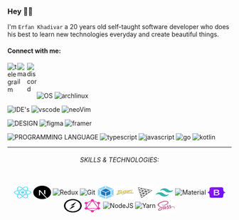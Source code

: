 ### Hey 👋🏻

I'm `Erfan Khadivar` a 20 years old self-taught software developer who does his best to learn new technologies everyday and create beautiful things.

<!-- <h3> 🛠 &nbsp;Tech Stack</h3> -->

#### Connect with me:

<a href="mailto:rendinjast@gmail.com">
<img align="left" alt="telegram" width="22px" src="https://simpleicons.org/icons/maildotru.svg" />
</a>
<a href="https://t.me/rendx">
<img align="left" alt="mail" width="22px" src="https://cdn.jsdelivr.net/npm/simple-icons@v3/icons/telegram.svg" />
</a>
<a href="https://discordapp.com/users/867935667664072745">
<img align="left" alt="discord" width="22px" src="https://cdn.jsdelivr.net/npm/simple-icons@v3/icons/discord.svg" />
</a>
<br />
<br />
<br />

![OS](https://img.shields.io/badge/-OS-blue?style=for-the-badge)
![archlinux](https://img.shields.io/badge/-Arch%20Linux-0A1A2F?style=for-the-badge&logo=archlinux)

![IDE's](https://img.shields.io/badge/-IDE's-darkblue?style=for-the-badge)
![vscode](https://img.shields.io/badge/-Visual%20StudioL%20Code-0A1A2F?style=for-the-badge&logo=visualstudiocode)
![neoVim](https://img.shields.io/badge/-NeoVim-0A1A2F?style=for-the-badge&logo=neovim)

![DESIGN](https://img.shields.io/badge/-DESIGN%20TOOLS-orange?style=for-the-badge)
![figma](https://img.shields.io/badge/-figma-0A1A2F?style=for-the-badge&logo=figma)
![framer](https://img.shields.io/badge/-framer-0A1A2F?style=for-the-badge&logo=framer)

![PROGRAMMING LANGUAGE](https://img.shields.io/badge/-proramming%20language-red?style=for-the-badge)
![typescript](https://img.shields.io/badge/-typescript-0A1A2F?style=for-the-badge&logo=typescript)
![javascript](https://img.shields.io/badge/-javascript-0A1A2F?style=for-the-badge&logo=javascript)
![go](https://img.shields.io/badge/-go-0A1A2F?style=for-the-badge&logo=go)
![kotlin](https://img.shields.io/badge/-kotlin-0A1A2F?style=for-the-badge&logo=kotlin)

---

<div align="center">
  
  ###### SKILLS & TECHNOLOGIES:
  
</div>

<div align="center" style="display: inline_block"><br>
  <img align="center" alt="React" height="30" width="40" src="https://raw.githubusercontent.com/devicons/devicon/master/icons/react/react-original.svg">
  <img align="center" alt="NextJS" height="30" width="40" src="https://raw.githubusercontent.com/devicons/devicon/master/icons/nextjs/nextjs-original.svg">
  <img align="center" alt="Redux" height="30" width="40" src="https://cdn.jsdelivr.net/gh/devicons/devicon/icons/redux/redux-original.svg">
  <img align="center" alt="Git" height="30" width="40" src="https://cdn.jsdelivr.net/gh/devicons/devicon/icons/git/git-original.svg">
  <img align="center" alt="webpack" height="30" width="40" src="https://raw.githubusercontent.com/devicons/devicon/master/icons/webpack/webpack-original.svg">
  <img align="center" alt="babel" height="30" width="40" src="https://raw.githubusercontent.com/devicons/devicon/master/icons/babel/babel-original.svg">
  <img align="center" alt="three" height="30" width="40" src="https://raw.githubusercontent.com/devicons/devicon/master/icons/threejs/threejs-original.svg">
  <img align="center" alt="tailwind" height="30" width="40" src="https://raw.githubusercontent.com/devicons/devicon/master/icons/tailwindcss/tailwindcss-plain.svg">
  <img align="center" alt="Material" height="30" width="40" src="https://cdn.jsdelivr.net/gh/devicons/devicon/icons/materialui/materialui-original.svg">
  <img align="center" alt="Bootstrap" height="30" width="40" src="https://raw.githubusercontent.com/devicons/devicon/master/icons/bootstrap/bootstrap-original.svg">
  <img align="center" alt="socketIO" height="30" width="40" src="https://raw.githubusercontent.com/devicons/devicon/master/icons/socketio/socketio-original.svg">
  <img align="center" alt="graphQL" height="30" width="40" src="https://raw.githubusercontent.com/devicons/devicon/master/icons/graphql/graphql-plain.svg">
  <img align="center" alt="NodeJS" height="30" width="40" src="https://cdn.jsdelivr.net/gh/devicons/devicon/icons/nodejs/nodejs-original.svg">
  <img align="center" alt="Yarn" height="30" width="40" src="https://cdn.jsdelivr.net/gh/devicons/devicon/icons/yarn/yarn-original.svg">
  <img align="center" alt="SASS" height="30" width="40" src="https://raw.githubusercontent.com/devicons/devicon/master/icons/sass/sass-original.svg">
</div>

<br />
<br />
<br />
<a href="https://github.com/rendinjast">
</a>

